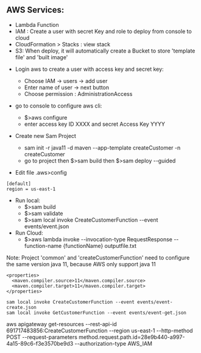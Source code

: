## AWS Services:
+ Lambda Function
+ IAM : Create a user with secret Key and role to deploy from console to cloud
+ CloudFormation > Stacks : view stack
+ S3: When deploy, it will automatically create a Bucket to store 'template file' and 'built image'


- Login aws to create a user with access key and secret key:
  * Choose IAM -> users -> add user
  * Enter name of user -> next button
  * Choose permission : AdministrationAccess

- go to console to configure aws cli:
  * $>aws configure
  * enter access key ID XXXX and secret Access Key YYYY
- Create new Sam Project
  * sam init -r java11 -d maven --app-template createCustomer -n createCustomer
  * go to project then $>sam build then $>sam deploy --guided

- Edit file .aws>config

```
[default]
region = us-east-1
```

- Run local:
  * $>sam build
  * $>sam validate
  * $>sam local invoke CreateCustomerFunction --event events/event.json
- Run Cloud:
  * $>aws lambda invoke --invocation-type RequestResponse --function-name {functionName} outputfile.txt


Note: Project 'common' and 'createCustomerFunction' need to configure the same version java 11, because AWS only support java 11

```
<properties>
  <maven.compiler.source>11</maven.compiler.source>
  <maven.compiler.target>11</maven.compiler.target>
</properties>
```


```
sam local invoke CreateCustomerFunction --event events/event-create.json
sam local invoke GetCustomerFunction --event events/event-get.json
```


aws apigateway get-resources --rest-api-id 691717483856:CreateCustomerFunction --region us-east-1 --http-method POST --request-parameters method.request.path.id=28e9b440-a997-4a15-89c6-f3e3570be9d3
 --authorization-type AWS_IAM

